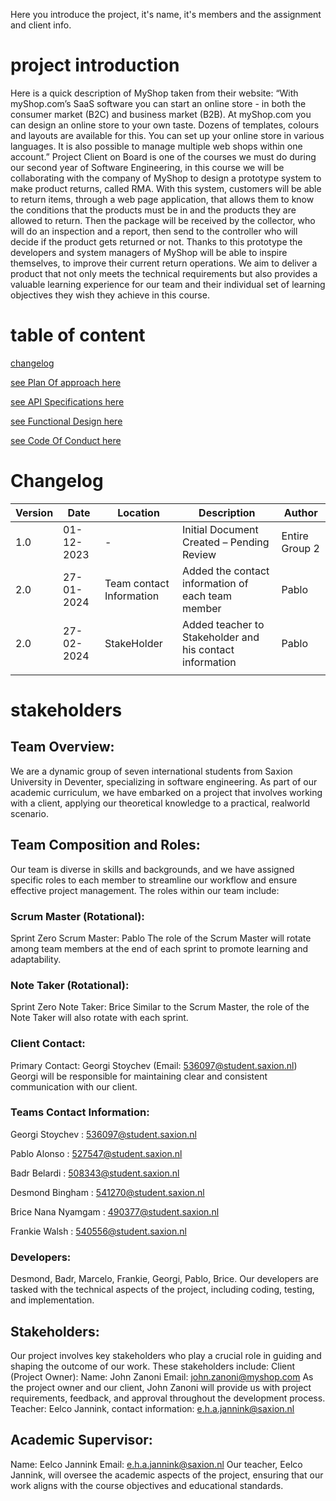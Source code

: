 Here you introduce the project, it's name, it's members and the assignment and client info.


# project introduction
Here is a quick description of MyShop taken from their website:
“With myShop.com’s SaaS software you can start an online store - in both the consumer market
(B2C) and business market (B2B).
At myShop.com you can design an online store to your own taste. Dozens of templates, colours and
layouts are available for this. You can set up your online store in various languages. It is also possible
to manage multiple web shops within one account.”
Project Client on Board is one of the courses we must do during our second year of Software
Engineering, in this course we will be collaborating with the company of MyShop to design a
prototype system to make product returns, called RMA. With this system, customers will be able to
return items, through a web page application, that allows them to know the conditions that the
products must be in and the products they are allowed to return. Then the package will be received
by the collector, who will do an inspection and a report, then send to the controller who will decide if
the product gets returned or not. Thanks to this prototype the developers and system managers of
MyShop will be able to inspire themselves, to improve their current return operations.
We aim to deliver a product that not only meets the technical requirements but also provides a
valuable learning experience for our team and their individual set of learning objectives they wish
they achieve in this course.

# table of content
[changelog](#changelog)

[see Plan Of approach here](Documentation/PlanOfApproach.md)

[see API Specifications here](Documentation/Myshop-Api.md)

[see Functional Design here](Documentation/SO2-MyShop-FunctionalDesign.md)

[see Code Of Conduct here](Documentation/CodeOfConduct.md)

# Changelog


| Version | Date       | Location                 | Description                                              | Author         |
|---------|------------|--------------------------|----------------------------------------------------------|----------------|
| 1.0     | 01-12-2023 | -                        | Initial Document Created – Pending Review                | Entire Group 2 |
| 2.0     | 27-01-2024 | Team contact Information | Added the contact information of each team member        | Pablo          |
| 2.0     | 27-02-2024 | StakeHolder              | Added teacher to Stakeholder and his contact information | Pablo          |
|         |            |                          |                                                          |                |


# stakeholders
## Team Overview:
We are a dynamic group of seven international students from Saxion University in Deventer,
specializing in software engineering. As part of our academic curriculum, we have embarked on a
project that involves working with a client, applying our theoretical knowledge to a practical, realworld scenario.
## Team Composition and Roles:
Our team is diverse in skills and backgrounds, and we have assigned specific roles to each member to
streamline our workflow and ensure effective project management. The roles within our team
include:
### Scrum Master (Rotational):
Sprint Zero Scrum Master: Pablo
The role of the Scrum Master will rotate among team members at the end of each sprint to promote
learning and adaptability.
### Note Taker (Rotational):
Sprint Zero Note Taker: Brice
Similar to the Scrum Master, the role of the Note Taker will also rotate with each sprint.
### Client Contact:
Primary Contact: Georgi Stoychev (Email: 536097@student.saxion.nl)
Georgi will be responsible for maintaining clear and consistent communication with our client.
### Teams Contact Information:
Georgi Stoychev : 536097@student.saxion.nl

Pablo Alonso : 527547@student.saxion.nl

Badr Belardi : 508343@student.saxion.nl

Desmond Bingham : 541270@student.saxion.nl

Brice Nana Nyamgam : 490377@student.saxion.nl

Frankie Walsh : 540556@student.saxion.nl
### Developers:
Desmond, Badr, Marcelo, Frankie, Georgi, Pablo, Brice.
Our developers are tasked with the technical aspects of the project, including coding, testing, and
implementation.
## Stakeholders:
Our project involves key stakeholders who play a crucial role in guiding and shaping the outcome of
our work. These stakeholders include:
Client (Project Owner):
Name: John Zanoni
Email: john.zanoni@myshop.com
As the project owner and our client, John Zanoni will provide us with project requirements, feedback,
and approval throughout the development process.
Teacher: Eelco Jannink, contact information: e.h.a.jannink@saxion.nl
## Academic Supervisor:
Name: Eelco Jannink
Email: e.h.a.jannink@saxion.nl
Our teacher, Eelco Jannink, will oversee the academic aspects of the project, ensuring that our work
aligns with the course objectives and educational standards.








 



